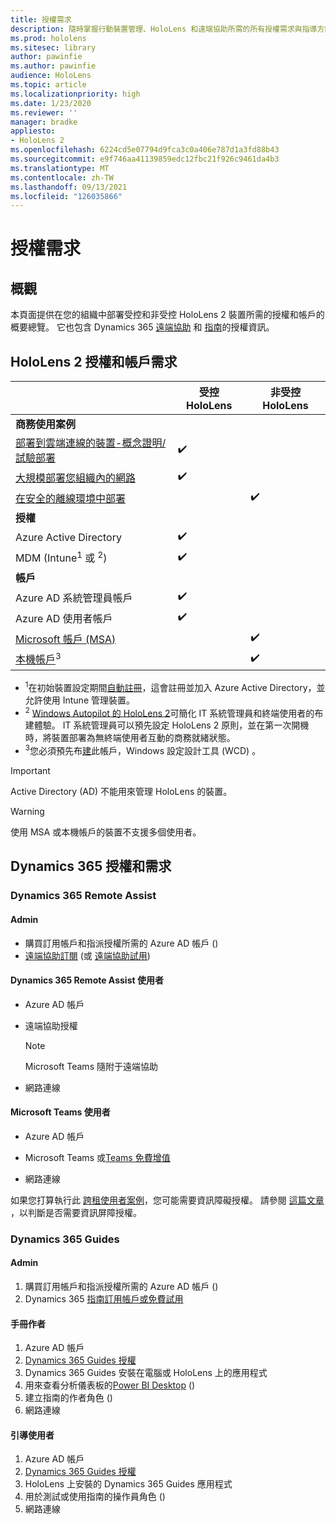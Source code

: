 ```yaml
---
title: 授權需求
description: 隨時掌握行動裝置管理、HoloLens 和遠端協助所需的所有授權需求與指導方針。
ms.prod: hololens
ms.sitesec: library
author: pawinfie
ms.author: pawinfie
audience: HoloLens
ms.topic: article
ms.localizationpriority: high
ms.date: 1/23/2020
ms.reviewer: ''
manager: bradke
appliesto:
- HoloLens 2
ms.openlocfilehash: 6224cd5e07794d9fca3c0a406e787d1a3fd88b43
ms.sourcegitcommit: e9f746aa41139859edc12fbc21f926c9461da4b3
ms.translationtype: MT
ms.contentlocale: zh-TW
ms.lasthandoff: 09/13/2021
ms.locfileid: "126035866"
---
```

# <a name="license-requirements"></a>授權需求

## <a name="overview"></a>概觀
本頁面提供在您的組織中部署受控和非受控 HoloLens 2 裝置所需的授權和帳戶的概要總覽。 它也包含 Dynamics 365 [遠端協助](#dynamics-365-remote-assist) 和 [指南](#dynamics-365-guides)的授權資訊。

## <a name="hololens-2-license-and-account-requirements"></a>HoloLens 2 授權和帳戶需求

 
|       &nbsp;      | 受控 HoloLens | 非受控 HoloLens |
|-------------------|-----------------|---------------------|
| **商務使用案例** | | |
| [部署到雲端連線的裝置-概念證明/試驗部署](hololens-requirements.md#scenario-a-deploy-to-cloud-connected-devices)  | ✔️| |
| [大規模部署您組織內的網路](hololens-requirements.md#scenario-b-deploy-inside-your-organizations-network) | ✔️| |
| [在安全的離線環境中部署](hololens-requirements.md#scenario-c-deploy-in-secure-offline-environment) | | ✔️ |
| **授權** | | |
| Azure Active Directory | ✔️ | |
| MDM (Intune<sup>1</sup> 或 <sup>2</sup>)  | ✔️  | |
| **帳戶** |  | |
| Azure AD 系統管理員帳戶 | ✔️ |  |
| Azure AD 使用者帳戶 | ✔️ | |
| [Microsoft 帳戶 (MSA) ](/windows/security/identity-protection/access-control/microsoft-accounts)| | ✔️ |
| [本機帳戶](/windows/security/identity-protection/access-control/local-accounts)<sup>3</sup> | | ✔️ |
- <sup>1</sup>在初始裝置設定期間[自動註冊](/mem/intune/enrollment/windows-enroll#enable-windows-10-automatic-enrollment)，這會註冊並加入 Azure Active Directory，並允許使用 Intune 管理裝置。
- <sup>2</sup> [Windows Autopilot 的 HoloLens 2](hololens2-autopilot.md)可簡化 IT 系統管理員和終端使用者的布建體驗。 IT 系統管理員可以預先設定 HoloLens 2 原則，並在第一次開機時，將裝置部署為無終端使用者互動的商務就緒狀態。
- <sup>3</sup>您必須預先布[建](hololens-provisioning.md#provisioning-package-hololens-wizard)此帳戶，Windows 設定設計工具 (WCD) 。

> [!IMPORTANT]
> Active Directory (AD) 不能用來管理 HoloLens 的裝置。
 
> [!WARNING]
> 使用 MSA 或本機帳戶的裝置不支援多個使用者。

## <a name="dynamics-365-licensing-and-requirements"></a>Dynamics 365 授權和需求

### <a name="dynamics-365-remote-assist"></a>Dynamics 365 Remote Assist 

#### <a name="admin"></a>Admin

- 購買訂用帳戶和指派授權所需的 Azure AD 帳戶 () 
- [遠端協助訂閱](/dynamics365/mixed-reality/remote-assist/buy-and-deploy-remote-assist) (或 [遠端協助試用](/dynamics365/mixed-reality/remote-assist/try-remote-assist)) 
    
#### <a name="dynamics-365-remote-assist-user"></a>Dynamics 365 Remote Assist 使用者

- Azure AD 帳戶

- 遠端協助授權 

  > [!NOTE]
  > Microsoft Teams 隨附于遠端協助

- 網路連線

#### <a name="microsoft-teams-user"></a>Microsoft Teams 使用者

- Azure AD 帳戶

- Microsoft Teams 或[Teams 免費增值](https://products.office.com/microsoft-teams/free)

- 網路連線

如果您打算執行此 [跨租使用者案例](/dynamics365/mixed-reality/remote-assist/cross-tenant-overview#scenario-2-leasing-services-to-other-tenants)，您可能需要資訊障礙授權。 請參閱 [這篇文章](/dynamics365/mixed-reality/remote-assist/cross-tenant-licensing-implementation#step-1-determine-if-information-barriers-are-necessary) ，以判斷是否需要資訊屏障授權。

### <a name="dynamics-365-guides"></a>Dynamics 365 Guides 

#### <a name="admin"></a>Admin

1. 購買訂用帳戶和指派授權所需的 Azure AD 帳戶 () 
2. Dynamics 365 [指南訂用帳戶或免費試用](/dynamics365/mixed-reality/guides/setup-step-one)

#### <a name="guides-author"></a>手冊作者

1. Azure AD 帳戶
1. [Dynamics 365 Guides 授權](/dynamics365/mixed-reality/guides/requirements)
1. Dynamics 365 Guides 安裝在電腦或 HoloLens 上的應用程式
1. 用來查看分析儀表板的[Power BI Desktop](https://powerbi.microsoft.com/desktop/) () 
1. 建立指南的作者角色 () 
1. 網路連線

#### <a name="guides-user"></a>引導使用者

1. Azure AD 帳戶
1. [Dynamics 365 Guides 授權](/dynamics365/mixed-reality/guides/requirements)
1. HoloLens 上安裝的 Dynamics 365 Guides 應用程式
1. 用於測試或使用指南的操作員角色 () 
1. 網路連線
